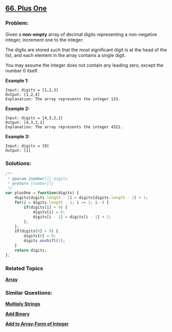 ## [66. Plus One](https://leetcode.com/problems/plus-one/)

### Problem: 

Given a **non-empty** array of decimal digits representing a non-negative integer, increment one to the integer.

The digits are stored such that the most significant digit is at the head of the list, and each element in the array contains a single digit.

You may assume the integer does not contain any leading zero, except the number 0 itself.

**Example 1:**

```
Input: digits = [1,2,3]
Output: [1,2,4]
Explanation: The array represents the integer 123.
```

**Example 2:**

```
Input: digits = [4,3,2,1]
Output: [4,3,2,2]
Explanation: The array represents the integer 4321.
```

**Example 3:**

```
Input: digits = [0]
Output: [1]
```

### Solutions:

```javascript
/**
 * @param {number[]} digits
 * @return {number[]}
 */
var plusOne = function(digits) {
    digits[digits.length - 1] = digits[digits.length - 1] + 1;
    for(i = digits.length - 1; i >= 1; i--) {
        if(digits[i] > 9) {
            digits[i] = 0;
            digits[i - 1] = digits[i - 1] + 1;
        };
    };
    if(digits[0] > 9) {
        digits[0] = 0;
        digits.unshift(1);
    }
    return digits;
};
```

### Related Topics

**[Array](https://leetcode.com/tag/array/)**

### Similar Questions:

**[Multiply Strings](https://leetcode.com/problems/multiply-strings/)**

**[Add Binary](https://leetcode.com/problems/add-binary/)**

**[Add to Array-Form of Integer](https://leetcode.com/problems/add-to-array-form-of-integer/)**